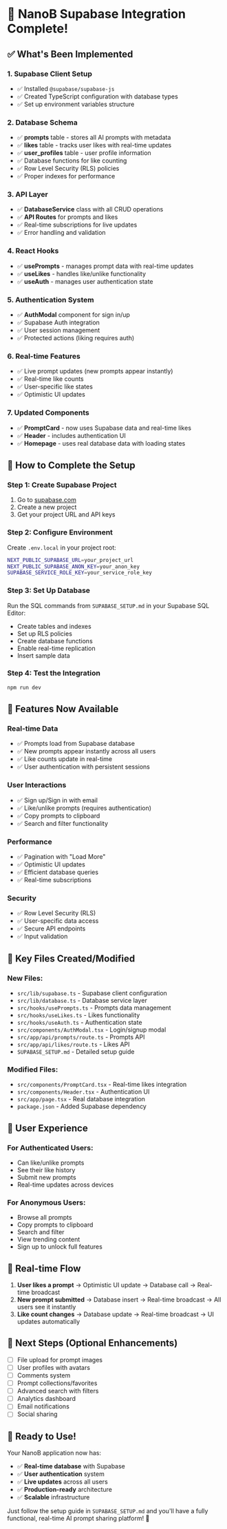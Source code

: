 # 🎉 NanoB Supabase Integration Complete!

## ✅ What's Been Implemented

### 1. **Supabase Client Setup**
- ✅ Installed `@supabase/supabase-js`
- ✅ Created TypeScript configuration with database types
- ✅ Set up environment variables structure

### 2. **Database Schema**
- ✅ **prompts** table - stores all AI prompts with metadata
- ✅ **likes** table - tracks user likes with real-time updates
- ✅ **user_profiles** table - user profile information
- ✅ Database functions for like counting
- ✅ Row Level Security (RLS) policies
- ✅ Proper indexes for performance

### 3. **API Layer**
- ✅ **DatabaseService** class with all CRUD operations
- ✅ **API Routes** for prompts and likes
- ✅ Real-time subscriptions for live updates
- ✅ Error handling and validation

### 4. **React Hooks**
- ✅ **usePrompts** - manages prompt data with real-time updates
- ✅ **useLikes** - handles like/unlike functionality
- ✅ **useAuth** - manages user authentication state

### 5. **Authentication System**
- ✅ **AuthModal** component for sign in/up
- ✅ Supabase Auth integration
- ✅ User session management
- ✅ Protected actions (liking requires auth)

### 6. **Real-time Features**
- ✅ Live prompt updates (new prompts appear instantly)
- ✅ Real-time like counts
- ✅ User-specific like states
- ✅ Optimistic UI updates

### 7. **Updated Components**
- ✅ **PromptCard** - now uses Supabase data and real-time likes
- ✅ **Header** - includes authentication UI
- ✅ **Homepage** - uses real database data with loading states

## 🚀 How to Complete the Setup

### Step 1: Create Supabase Project
1. Go to [supabase.com](https://supabase.com)
2. Create a new project
3. Get your project URL and API keys

### Step 2: Configure Environment
Create `.env.local` in your project root:
```bash
NEXT_PUBLIC_SUPABASE_URL=your_project_url
NEXT_PUBLIC_SUPABASE_ANON_KEY=your_anon_key
SUPABASE_SERVICE_ROLE_KEY=your_service_role_key
```

### Step 3: Set Up Database
Run the SQL commands from `SUPABASE_SETUP.md` in your Supabase SQL Editor:
- Create tables and indexes
- Set up RLS policies
- Create database functions
- Enable real-time replication
- Insert sample data

### Step 4: Test the Integration
```bash
npm run dev
```

## 🎯 Features Now Available

### **Real-time Data**
- ✅ Prompts load from Supabase database
- ✅ New prompts appear instantly across all users
- ✅ Like counts update in real-time
- ✅ User authentication with persistent sessions

### **User Interactions**
- ✅ Sign up/Sign in with email
- ✅ Like/unlike prompts (requires authentication)
- ✅ Copy prompts to clipboard
- ✅ Search and filter functionality

### **Performance**
- ✅ Pagination with "Load More"
- ✅ Optimistic UI updates
- ✅ Efficient database queries
- ✅ Real-time subscriptions

### **Security**
- ✅ Row Level Security (RLS)
- ✅ User-specific data access
- ✅ Secure API endpoints
- ✅ Input validation

## 🔧 Key Files Created/Modified

### **New Files:**
- `src/lib/supabase.ts` - Supabase client configuration
- `src/lib/database.ts` - Database service layer
- `src/hooks/usePrompts.ts` - Prompts data management
- `src/hooks/useLikes.ts` - Likes functionality
- `src/hooks/useAuth.ts` - Authentication state
- `src/components/AuthModal.tsx` - Login/signup modal
- `src/app/api/prompts/route.ts` - Prompts API
- `src/app/api/likes/route.ts` - Likes API
- `SUPABASE_SETUP.md` - Detailed setup guide

### **Modified Files:**
- `src/components/PromptCard.tsx` - Real-time likes integration
- `src/components/Header.tsx` - Authentication UI
- `src/app/page.tsx` - Real database integration
- `package.json` - Added Supabase dependency

## 🎨 User Experience

### **For Authenticated Users:**
- Can like/unlike prompts
- See their like history
- Submit new prompts
- Real-time updates across devices

### **For Anonymous Users:**
- Browse all prompts
- Copy prompts to clipboard
- Search and filter
- View trending content
- Sign up to unlock full features

## 🔄 Real-time Flow

1. **User likes a prompt** → Optimistic UI update → Database call → Real-time broadcast
2. **New prompt submitted** → Database insert → Real-time broadcast → All users see it instantly
3. **Like count changes** → Database update → Real-time broadcast → UI updates automatically

## 🚀 Next Steps (Optional Enhancements)

- [ ] File upload for prompt images
- [ ] User profiles with avatars
- [ ] Comments system
- [ ] Prompt collections/favorites
- [ ] Advanced search with filters
- [ ] Analytics dashboard
- [ ] Email notifications
- [ ] Social sharing

## 🎉 Ready to Use!

Your NanoB application now has:
- ✅ **Real-time database** with Supabase
- ✅ **User authentication** system
- ✅ **Live updates** across all users
- ✅ **Production-ready** architecture
- ✅ **Scalable** infrastructure

Just follow the setup guide in `SUPABASE_SETUP.md` and you'll have a fully functional, real-time AI prompt sharing platform! 🚀











